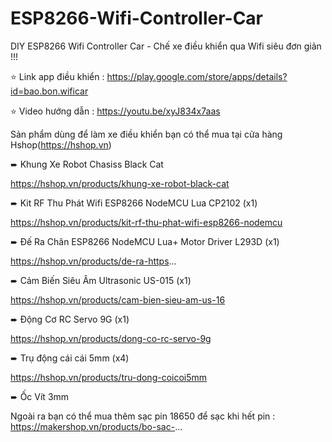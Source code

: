 # ESP8266-Wifi-Controller-Car
DIY ESP8266 Wifi Controller Car - Chế xe điều khiển qua Wifi siêu đơn giản !!!

⭐ Link app điều khiển : https://play.google.com/store/apps/details?id=bao.bon.wificar

⭐ Video hướng dẫn : https://youtu.be/xyJ834x7aas

Sản phẩm dùng để làm xe điều khiển bạn có thể mua tại cửa hàng Hshop(https://hshop.vn)

➨ Khung Xe Robot Chasiss Black Cat

https://hshop.vn/products/khung-xe-robot-black-cat

➨ Kit RF Thu Phát Wifi ESP8266 NodeMCU Lua CP2102 (x1)

https://hshop.vn/products/kit-rf-thu-phat-wifi-esp8266-nodemcu

➨ Đế Ra Chân ESP8266 NodeMCU Lua+ Motor Driver L293D (x1)

https://hshop.vn/products/de-ra-https...

➨ Cảm Biến Siêu Âm Ultrasonic US-015 (x1)

https://hshop.vn/products/cam-bien-sieu-am-us-16

➨ Động Cơ RC Servo 9G (x1)

https://hshop.vn/products/dong-co-rc-servo-9g

➨ Trụ động cái cái 5mm (x4)

https://hshop.vn/products/tru-dong-coicoi5mm

➨ Ốc Vít 3mm

Ngoài ra bạn có thể mua thêm sạc pin 18650 để sạc khi hết pin :
https://makershop.vn/products/bo-sac-...

